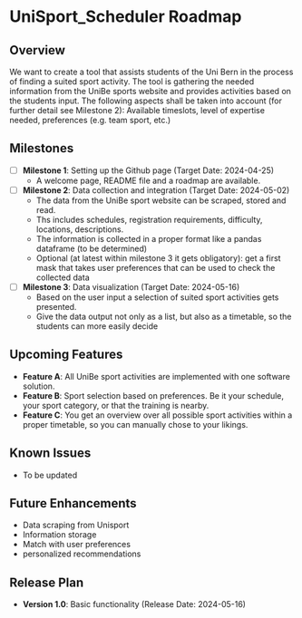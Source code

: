 # UniSport_Scheduler Roadmap

## Overview
We want to create a tool that assists students of the Uni Bern in the process of finding a suited sport activity.
The tool is gathering the needed information from the UniBe sports website and provides activities based on the students input.
The following aspects shall be taken into account (for further detail see Milestone 2): Available timeslots, level of expertise needed, preferences (e.g. team sport, etc.)

## Milestones
- [ ] **Milestone 1**:  Setting up the Github page (Target Date: 2024-04-25)
  - A welcome page, README file and a roadmap are available.
- [ ] **Milestone 2**: Data collection and integration (Target Date: 2024-05-02)
  - The data from the UniBe sport website can be scraped, stored and read.
  - Ths includes schedules, registration requirements, difficulty, locations, descriptions.
  - The information is collected in a proper format like a pandas dataframe (to be determined)
  - Optional (at latest within milestone 3 it gets obligatory): get a first mask that takes user preferences that can be used to check the collected data
- [ ] **Milestone 3**: Data visualization (Target Date: 2024-05-16)
  - Based on the user input a selection of suited sport activities gets presented.
  - Give the data output not only as a list, but also as a timetable, so the students can more easily decide

## Upcoming Features
- **Feature A**: All UniBe sport activities are implemented with one software solution.
- **Feature B**: Sport selection based on preferences. Be it your schedule, your sport category, or that the training is nearby.
- **Feature C**: You get an overview over all possible sport activities within a proper timetable, so you can manually chose to your likings.

## Known Issues
- To be updated

## Future Enhancements
- Data scraping from Unisport
- Information storage
- Match with user preferences
- personalized recommendations

## Release Plan
- **Version 1.0**: Basic functionality (Release Date: 2024-05-16)
